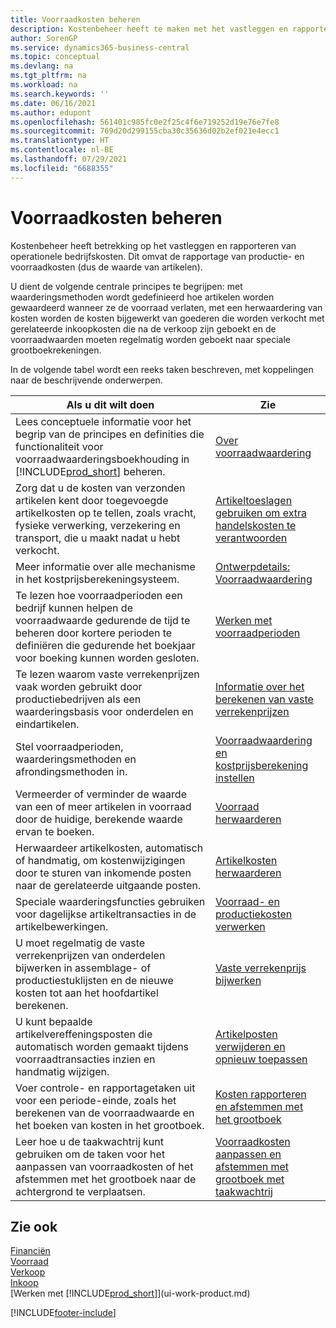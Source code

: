 ```yaml
---
title: Voorraadkosten beheren
description: Kostenbeheer heeft te maken met het vastleggen en rapporteren van bedrijfskosten en omvat het rapporteren van productiekosten en voorraadkosten.
author: SorenGP
ms.service: dynamics365-business-central
ms.topic: conceptual
ms.devlang: na
ms.tgt_pltfrm: na
ms.workload: na
ms.search.keywords: ''
ms.date: 06/16/2021
ms.author: edupont
ms.openlocfilehash: 561401c985fc0e2f25c4f6e719252d19e76e7fe8
ms.sourcegitcommit: 769d20d299155cba30c35636d02b2ef021e4ecc1
ms.translationtype: HT
ms.contentlocale: nl-BE
ms.lasthandoff: 07/29/2021
ms.locfileid: "6688355"
---
```

# <a name="managing-inventory-costs"></a>Voorraadkosten beheren
Kostenbeheer heeft betrekking op het vastleggen en rapporteren van operationele bedrijfskosten. Dit omvat de rapportage van productie- en voorraadkosten (dus de waarde van artikelen).   

U dient de volgende centrale principes te begrijpen: met waarderingsmethoden wordt gedefinieerd hoe artikelen worden gewaardeerd wanneer ze de voorraad verlaten, met een herwaardering van kosten worden de kosten bijgewerkt van goederen die worden verkocht met gerelateerde inkoopkosten die na de verkoop zijn geboekt en de voorraadwaarden moeten regelmatig worden geboekt naar speciale grootboekrekeningen.

In de volgende tabel wordt een reeks taken beschreven, met koppelingen naar de beschrijvende onderwerpen.

|**Als u dit wilt doen**|**Zie**|  
|------------|-------------|  
|Lees conceptuele informatie voor het begrip van de principes en definities die functionaliteit voor voorraadwaarderingsboekhouding in [!INCLUDE[prod_short](includes/prod_short.md)] beheren.|[Over voorraadwaardering](finance-learn-about-costing.md)|  
|Zorg dat u de kosten van verzonden artikelen kent door toegevoegde artikelkosten op te tellen, zoals vracht, fysieke verwerking, verzekering en transport, die u maakt nadat u hebt verkocht.|[Artikeltoeslagen gebruiken om extra handelskosten te verantwoorden](payables-how-assign-item-charges.md)|
|Meer informatie over alle mechanisme in het kostprijsberekeningsysteem.|[Ontwerpdetails: Voorraadwaardering](design-details-inventory-costing.md)|
|Te lezen hoe voorraadperioden een bedrijf kunnen helpen de voorraadwaarde gedurende de tijd te beheren door kortere perioden te definiëren die gedurende het boekjaar voor boeking kunnen worden gesloten.|[Werken met voorraadperioden](finance-how-to-work-with-inventory-periods.md)|
|Te lezen waarom vaste verrekenprijzen vaak worden gebruikt door productiebedrijven als een waarderingsbasis voor onderdelen en eindartikelen.|[Informatie over het berekenen van vaste verrekenprijzen](finance-about-calculating-standard-cost.md)|
|Stel voorraadperioden, waarderingsmethoden en afrondingsmethoden in.|[Voorraadwaardering en kostprijsberekening instellen](finance-set-up-inventory-valuation-and-costing.md)|
|Vermeerder of verminder de waarde van een of meer artikelen in voorraad door de huidige, berekende waarde ervan te boeken.|[Voorraad herwaarderen](inventory-how-revalue-inventory.md)|
|Herwaardeer artikelkosten, automatisch of handmatig, om kostenwijzigingen door te sturen van inkomende posten naar de gerelateerde uitgaande posten.|[Artikelkosten herwaarderen](inventory-how-adjust-item-costs.md)|
|Speciale waarderingsfuncties gebruiken voor dagelijkse artikeltransacties in de artikelbewerkingen.|[Voorraad- en productiekosten verwerken](finance-handle-inventory-and-manufacturing-costs.md)|  
|U moet regelmatig de vaste verrekenprijzen van onderdelen bijwerken in assemblage- of productiestuklijsten en de nieuwe kosten tot aan het hoofdartikel berekenen.|[Vaste verrekenprijs bijwerken](finance-how-to-update-standard-costs.md)|
|U kunt bepaalde artikelvereffeningsposten die automatisch worden gemaakt tijdens voorraadtransacties inzien en handmatig wijzigen.|[Artikelposten verwijderen en opnieuw toepassen](finance-how-to-remove-and-reapply-item-entries.md)|
|Voer controle- en rapportagetaken uit voor een periode-einde, zoals het berekenen van de voorraadwaarde en het boeken van kosten in het grootboek.|[Kosten rapporteren en afstemmen met het grootboek](finance-report-costs-and-reconcile-with-the-general-ledger.md)|
|Leer hoe u de taakwachtrij kunt gebruiken om de taken voor het aanpassen van voorraadkosten of het afstemmen met het grootboek naar de achtergrond te verplaatsen.|[Voorraadkosten aanpassen en afstemmen met grootboek met taakwachtrij](finance-manage-inventory-costs.md)|

## <a name="see-also"></a>Zie ook  
 [Financiën](finance.md)  
 [Voorraad](inventory-manage-inventory.md)   
 [Verkoop](sales-manage-sales.md)   
 [Inkoop](purchasing-manage-purchasing.md)  
 [Werken met [!INCLUDE[prod_short](includes/prod_short.md)]](ui-work-product.md)


[!INCLUDE[footer-include](includes/footer-banner.md)]
